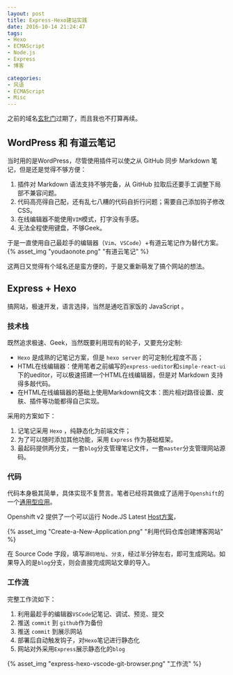 ```yaml
---
layout: post
title: Express-Hexo建站实践
date: 2016-10-14 21:24:47
tags:
- Hexo
- ECMAScript
- Node.js
- Express
- 博客

categories:
- 风语
- ECMAScript
- Misc
---
```


之前的域名[玄牝门](xuanpinmen.com)过期了，而且我也不打算再续。

## WordPress 和 有道云笔记 

当时用的是WordPress，尽管使用插件可以使之从 GitHub 同步 Markdown 笔记，但是还是觉得不够方便：

1. 插件对 Markdown 语法支持不够完备，从 GitHub 拉取后还要手工调整下局部不兼容问题。
2. 代码高亮得自己配，还有乱七八糟的代码自折行问题；需要自己添加钩子修改CSS。
3. 在线编辑器不能使用`VIM`模式，打字没有手感。
4. 无法全程使用键盘，不够Geek。

于是一直使用自己最趁手的编辑器（`Vim`、`VSCode`）+有道云笔记作为替代方案。
{% asset_img "youdaonote.png" "有道云笔记" %}

这两日又觉得有个域名还是蛮方便的，于是又重新萌发了搞个网站的想法。

## Express + Hexo 

搞网站，极速开发，语言选择，当然是通吃百家饭的 JavaScript 。

### 技术栈

既然追求极速、Geek，当然既要利用现有的轮子，又要充分定制:
* `Hexo` 是成熟的记笔记方案，但是 `hexo server` 的可定制化程度不高；
* HTML在线编辑器：使用笔者之前编写的`express-ueditor`和`simple-react-ui`下的ueditor，可以极速搭建一个HTML在线编辑器，但是对 Markdown 支持得多敲代码。
* 在HTML在线编辑器的基础上使用Markdown纯文本：图片相对路径设置、皮肤、插件等功能都得自己实现。

采用的方案如下：

1. 记笔记采用 `Hexo` ，纯静态化为前端文件；
2. 为了可以随时添加其他功能，采用 `Express` 作为基础框架。
3. 最起码提供两分支，一套`blog`分支管理笔记文件，一套`master`分支管理网站源码。


### 代码

代码本身极其简单，具体实现不复赘言。笔者已经将其做成了适用于`Openshift`的一个[通用型应用](https://github.com/newbienewbie/Express-Hexo)。

Openshift v2 提供了一个可以运行 Node.JS Latest [Host方案](https://openshift.redhat.com/app/console/application_type/quickstart!243)，

{% asset_img "Create-a-New-Application.png" "利用代码仓库创建博客网站" %}

在 Source Code 字段，填写`源码地址`、`分支`，经过半分钟左右，即可生成网站。如果导入的是`blog`分支，则会直接完成网站文章的导入。

### 工作流

完整工作流如下：

1. 利用最趁手的编辑器`VSCode`记笔记、调试、预览、提交
2. 推送 `commit` 到 `github`作为备份
3. 推送 `commit` 到展示网站
4. 部署后自动触发钩子，对`Hexo`笔记进行静态化
5. 网站对外采用`Express`展示静态化的`blog`

{% asset_img "express-hexo-vscode-git-browser.png" "工作流" %}
